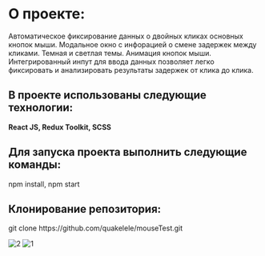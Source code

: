 <h1>О проекте:</h1>
<p>Автоматическое фиксирование данных о двойных кликах основных кнопок мыши. Модальное окно с инфорацией о смене задержек между кликами. Темная и светлая темы. Анимация кнопок мыши. Интегрированный инпут для ввода данных позволяет легко фиксировать и анализировать результаты задержек от клика до клика.
</p>
<h2>В проекте использованы следующие технологии:</h2>
<b>React JS, Redux Toolkit, SCSS</b>
<h2>Для запуска проекта выполнить следующие команды:</h2>
<p>npm install, npm start</p>
<h2>Клонирование репозитория: </h2>
git clone https://github.com/quakelele/mouseTest.git

![2](https://github.com/quakelele/mouseTest/assets/154896596/139c591b-4a9d-401f-8800-2efa2d39c0ea)
![1](https://github.com/quakelele/mouseTest/assets/154896596/93feed1c-1a1f-49da-a013-ac85d5c198d5)


